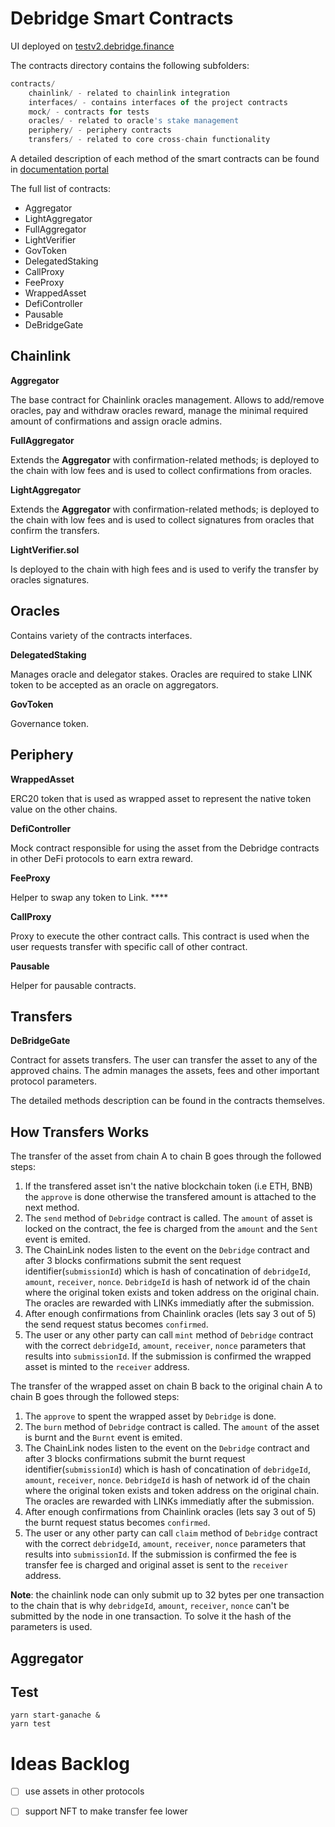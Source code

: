 # Debridge Smart Contracts

UI deployed on [testv2.debridge.finance](https://testv2.debridge.finance/)

The contracts directory contains the following subfolders:

```jsx
contracts/
	chainlink/ - related to chainlink integration
	interfaces/ - contains interfaces of the project contracts
	mock/ - contracts for tests
	oracles/ - related to oracle's stake management
	periphery/ - periphery contracts
	transfers/ - related to core cross-chain functionality
```

A detailed description of each method of the smart contracts can be found in [documentation portal](https://docs.debridge.finance/smart-contracts/whitedebridge)

The full list of contracts:

- Aggregator
- LightAggregator
- FullAggregator
- LightVerifier
- GovToken
- DelegatedStaking
- CallProxy
- FeeProxy
- WrappedAsset
- DefiController
- Pausable
- DeBridgeGate

## Chainlink

**Aggregator**

The base contract for Chainlink oracles management. Allows to add/remove oracles, pay and withdraw oracles reward, manage the minimal required amount of confirmations and assign oracle admins.

**FullAggregator**

Extends the **Aggregator** with confirmation-related methods; is deployed to the chain with low fees and is used to collect confirmations from oracles.

**LightAggregator**

Extends the **Aggregator** with confirmation-related methods; is deployed to the chain with low fees and is used to collect signatures from oracles that confirm the transfers.

**LightVerifier.sol**

Is deployed to the chain with high fees and is used to verify the transfer by oracles signatures.

## Oracles

Contains variety of the contracts interfaces.

**DelegatedStaking**

Manages oracle and delegator stakes. Oracles are required to stake LINK token to be accepted as an oracle on aggregators.

**GovToken**

Governance token.

## Periphery

**WrappedAsset**

ERC20 token that is used as wrapped asset to represent the native token value on the other chains.

**DefiController**

Mock contract responsible for using the asset from the Debridge contracts in other DeFi protocols to earn extra reward.

**FeeProxy**

Helper to swap any token to Link. \*\*\*\*

**CallProxy**

Proxy to execute the other contract calls. This contract is used when the user requests transfer with specific call of other contract.

**Pausable**

Helper for pausable contracts.

## Transfers

**DeBridgeGate**

Contract for assets transfers. The user can transfer the asset to any of the approved chains. The admin manages the assets, fees and other important protocol parameters.

The detailed methods description can be found in the contracts themselves.

## How Transfers Works

The transfer of the asset from chain A to chain B goes through the followed steps:

1. If the transfered asset isn't the native blockchain token (i.e ETH, BNB) the `approve` is done otherwise the transfered amount is attached to the next method.
2. The `send` method of `Debridge` contract is called. The `amount` of asset is locked on the contract, the fee is charged from the `amount` and the `Sent` event is emited.
3. The ChainLink nodes listen to the event on the `Debridge` contract and after 3 blocks confirmations submit the sent request identifier(`submissionId`) which is hash of concatination of `debridgeId`, `amount`, `receiver`, `nonce`. `DebridgeId` is hash of network id of the chain where the original token exists and token address on the original chain. The oracles are rewarded with LINKs immediatly after the submission.
4. After enough confirmations from Chainlink oracles (lets say 3 out of 5) the send request status becomes `confirmed`.
5. The user or any other party can call `mint` method of `Debridge` contract with the correct `debridgeId`, `amount`, `receiver`, `nonce` parameters that results into `submissionId`. If the submission is confirmed the wrapped asset is minted to the `receiver` address.

The transfer of the wrapped asset on chain B back to the original chain A to chain B goes through the followed steps:

1. The `approve` to spent the wrapped asset by `Debridge` is done.
2. The `burn` method of `Debridge` contract is called. The `amount` of the asset is burnt and the `Burnt` event is emited.
3. The ChainLink nodes listen to the event on the `Debridge` contract and after 3 blocks confirmations submit the burnt request identifier(`submissionId`) which is hash of concatination of `debridgeId`, `amount`, `receiver`, `nonce`. `DebridgeId` is hash of network id of the chain where the original token exists and token address on the original chain. The oracles are rewarded with LINKs immediatly after the submission.
4. After enough confirmations from Chainlink oracles (lets say 3 out of 5) the burnt request status becomes `confirmed`.
5. The user or any other party can call `claim` method of `Debridge` contract with the correct `debridgeId`, `amount`, `receiver`, `nonce` parameters that results into `submissionId`. If the submission is confirmed the fee is transfer fee is charged and original asset is sent to the `receiver` address.

**Note**: the chainlink node can only submit up to 32 bytes per one transaction to the chain that is why `debridgeId`, `amount`, `receiver`, `nonce` can't be submitted by the node in one transaction. To solve it the hash of the parameters is used.

## Aggregator

## Test

```
yarn start-ganache &
yarn test
```

# Ideas Backlog

- [ ] use assets in other protocols

- [ ] support NFT to make transfer fee lower
